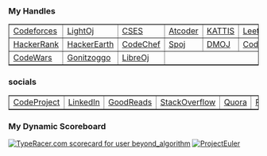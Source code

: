 ###  My Handles

<table border="1">
    <tr>
        <td><a href="https://codeforces.com/profile/BeyondAlgorithm">Codeforces</a></td>
        <td><a href="https://lightoj.com/user/beyondalgorithm">LightOj</a></td>
        <td><a href="https://cses.fi/user/228570">CSES</a></td>
        <td><a href="https://atcoder.jp/users/BeyondAlgorithm">Atcoder</a></td>
        <td><a href="https://open.kattis.com/users/beyondalgorithm">KATTIS</a></td>
        <td><a href="https://leetcode.com/BeyondAlgorithm/">LeetCode</a></td>
    </tr>
    <tr>
        <td><a href="https://www.hackerrank.com/profile/BeyondAlgorithm">HackerRank</a></td>
        <td><a href="https://www.hackerearth.com/@BeyondAlgorithm">HackerEarth</a></td>
        <td><a href="https://www.codechef.com/users/beyondcode">CodeChef</a></td>
        <td><a href="https://www.spoj.com/users/beyondcode/">Spoj</a></td>
        <td><a href="https://dmoj.ca/user/BeyondAlgorithm">DMOJ</a></td>
        <td><a href="https://www.codingame.com/profile/4012d379f3d8d0980478b44726cb7ea04923595">Codingame</a></td>
    </tr>
      <tr>
        <td><a href="https://www.codewars.com/users/BeyondAlgorithm">CodeWars</a></td>
        <td><a href="https://gonitzoggo.com/profile/BeyondAlgorithm">Gonitzoggo</a></td>
        <td><a href="https://loj.ac/u/BeyondAlgorithm">LibreOj</a></td>
    </tr>
  
</table>

### socials

<table border="1">
  <tr>
        <td><a href="https://www.codeproject.com/Members/BeyondAlgorithm">CodeProject</a></td>
        <td><a href="https://www.linkedin.com/in/beyondalgorithm">LinkedIn</a></td>
        <td><a href="https://www.goodreads.com/user/show/175363377-beyondalgorithm">GoodReads</a></td>
        <td><a href="https://stackoverflow.com/users/23499680/beyondalgorithm?">StackOverflow</a></td>
        <td><a href="https://www.quora.com/profile/Nazmus-Sakib-1256">Quora</a></td>
        <td><a href="https://www.reddit.com/user/BeyondAlgorithm/">Reddit</a></td>
    </tr>
</table>



### My Dynamic Scoreboard
<a href="https://data.typeracer.com/pit/profile?user=beyond_algorithm&ref=badge" target="_top"><img src="https://data.typeracer.com/misc/badge?user=beyond_algorithm" border="0" alt="TypeRacer.com scorecard for user beyond_algorithm"/></a> <a href=" https://projecteuler.net/profile/BeyondAlgorithm.png" target="_top"><img src="https://projecteuler.net/profile/BeyondAlgorithm.png" border="0" alt="ProjectEuler"/></a>
